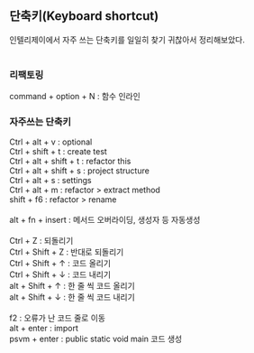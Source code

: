 ## 단축키(Keyboard shortcut)
인텔리제이에서 자주 쓰는 단축키를 일일히 찾기 귀찮아서 정리해보았다. <br>
<br>

### 리팩토링 
command + option + N : 함수 인라인 <br>

### 자주쓰는 단축키 
Ctrl + alt + v :  optional <br>
Ctrl + shift + t   :  create test <br>
Ctrl + alt + shift + t   :  refactor this <br>
Ctrl + alt + shift + s   :  project structure <br>
Ctrl + alt +  s   :  settings <br>
Ctrl + alt +  m   :  refactor > extract method <br>
shift +  f6   :  refactor > rename <br>
<br>
alt + fn + insert  : 메서드 오버라이딩, 생성자 등 자동생성  <br>
<br>
Ctrl + Z : 되돌리기 <br>
Ctrl + Shift + Z : 반대로 되돌리기 <br>
Ctrl + Shift + ↑ : 코드 올리기 <br>
Ctrl + Shift + ↓ : 코드 내리기 <br>
alt + Shift + ↑ : 한 줄 씩 코드 올리기 <br>
alt + Shift + ↓ : 한 줄 씩 코드 내리기 <br>
<br>
f2 : 오류가 난 코드 줄로 이동  <br>
alt + enter : import  <br>
psvm + enter  : public static void main 코드 생성 <br>
